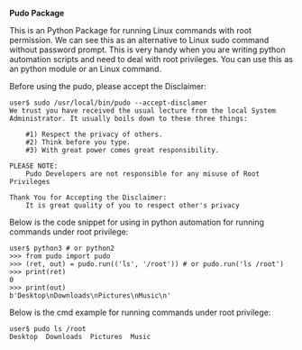 **Pudo Package**

This is an Python Package for running Linux commands with root permission.
We can see this as an alternative to Linux sudo command without password prompt.
This is very handy when you are writing python automation scripts and need to deal with root privileges.
You can use this as an python module or an Linux command.

Before using the pudo, please accept the Disclaimer:

    user$ sudo /usr/local/bin/pudo --accept-disclamer
	We trust you have received the usual lecture from the local System
	Administrator. It usually boils down to these three things:

		#1) Respect the privacy of others.
		#2) Think before you type.
		#3) With great power comes great responsibility.

	PLEASE NOTE:
		Pudo Developers are not responsible for any misuse of Root Privileges

	Thank You for Accepting the Disclaimer:
	    It is great quality of you to respect other's privacy

Below is the code snippet for using in python automation for running commands under root privilege:

    user$ python3 # or python2
    >>> from pudo import pudo
    >>> (ret, out) = pudo.run(('ls', '/root')) # or pudo.run('ls /root')
    >>> print(ret)
    0
    >>> print(out)
    b'Desktop\nDownloads\nPictures\nMusic\n'

Below is the cmd example for running commands under root privilege:

    user$ pudo ls /root
    Desktop  Downloads  Pictures  Music
